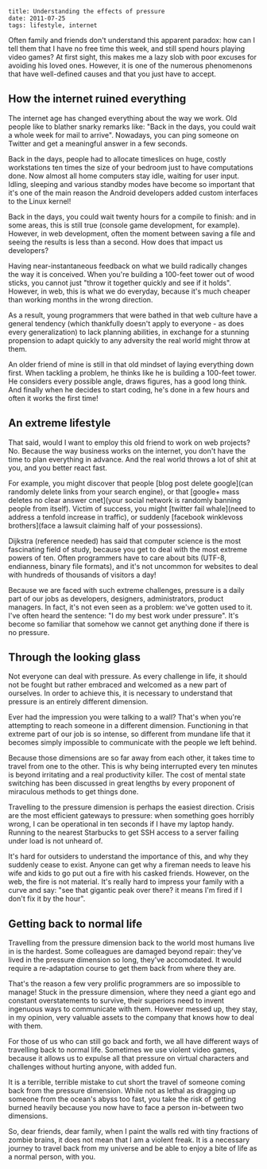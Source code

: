     title: Understanding the effects of pressure
    date: 2011-07-25
    tags: lifestyle, internet

Often family and friends don't understand this apparent paradox: how can I tell them that I have no free time this week, and still spend hours playing video games? At first sight, this makes me a lazy slob with poor excuses for avoiding his loved ones. However, it is one of the numerous phenomenons that have well-defined causes and that you just have to accept.

## How the internet ruined everything

The internet age has changed everything about the way we work. Old people like to blather snarky remarks like: "Back in the days, you could wait a whole week for mail to arrive". Nowadays, you can ping someone on Twitter and get a meaningful answer in a few seconds.

Back in the days, people had to allocate timeslices on huge, costly workstations ten times the size of your bedroom just to have computations done. Now almost all home computers stay idle, waiting for user input. Idling, sleeping and various standby modes have become so important that it's one of the main reason the Android developers added custom interfaces to the Linux kernel!

Back in the days, you could wait twenty hours for a compile to finish: and in some areas, this is still true (console game development, for example). However, in web development, often the moment between saving a file and seeing the results is less than a second. How does that impact us developers?

Having near-instantaneous feedback on what we build radically changes the way it is conceived. When you're building a 100-feet tower out of wood sticks, you cannot just "throw it together quickly and see if it holds". However, in web, this is what we do everyday, because it's much cheaper than working months in the wrong direction.

As a result, young programmers that were bathed in that web culture have a general tendency (which thankfully doesn't apply to everyone - as does every generalization) to lack planning abilities, in exchange for a stunning propension to adapt quickly to any adversity the real world might throw at them.

An older friend of mine is still in that old mindset of laying everything down first. When tackling a problem, he thinks like he is building a 100-feet tower. He considers every possible angle, draws figures, has a good long think. And finally when he decides to start coding, he's done in a few hours and often it works the first time!

## An extreme lifestyle

That said, would I want to employ this old friend to work on web projects? No. Because the way business works on the internet, you don't have the time to plan everything in advance. And the real world throws a lot of shit at you, and you better react fast.

For example, you might discover that people [blog post delete google](can randomly delete links from your search engine), or that [google+ mass deletes no clear answer cnet](your social network is randomly banning people from itself). Victim of success, you might [twitter fail whale](need to address a tenfold increase in traffic), or suddenly [facebook winklevoss brothers](face a lawsuit claiming half of your possessions).

Dijkstra (reference needed) has said that computer science is the most fascinating field of study, because you get to deal with the most extreme powers of ten. Often programmers have to care about bits (UTF-8, endianness, binary file formats), and it's not uncommon for websites to deal with hundreds of thousands of visitors a day!

Because we are faced with such extreme challenges, pressure is a daily part of our jobs as developers, designers, administrators, product managers. In fact, it's not even seen as a problem: we've gotten used to it. I've often heard the sentence: "I do my best work under pressure". It's become so familiar that somehow we cannot get anything done if there is no pressure.

## Through the looking glass

Not everyone can deal with pressure. As every challenge in life, it should not be fought but rather embraced and welcomed as a new part of ourselves. In order to achieve this, it is necessary to understand that pressure is an entirely different dimension.

Ever had the impression you were talking to a wall? That's when you're attempting to reach someone in a different dimension. Functioning in that extreme part of our job is so intense, so different from mundane life that it becomes simply impossible to communicate with the people we left behind.

Because those dimensions are so far away from each other, it takes time to travel from one to the other. This is why being interrupted every ten minutes is beyond irritating and a real productivity killer. The cost of mental state switching has been discussed in great lengths by every proponent of miraculous methods to get things done.

Travelling to the pressure dimension is perhaps the easiest direction. Crisis are the most efficient gateways to pressure: when something goes horribly wrong, I can be operational in ten seconds if I have my laptop handy. Running to the nearest Starbucks to get SSH access to a server failing under load is not unheard of.

It's hard for outsiders to understand the importance of this, and why they suddenly cease to exist. Anyone can get why a fireman needs to leave his wife and kids to go put out a fire with his casked friends. However, on the web, the fire is not material. It's really hard to impress your family with a curve and say: "see that gigantic peak over there? it means I'm fired if I don't fix it by the hour".

## Getting back to normal life

Travelling from the pressure dimension back to the world most humans live in is the hardest. Some colleagues are damaged beyond repair: they've lived in the pressure dimension so long, they've accomodated. It would require a re-adaptation course to get them back from where they are.

That's the reason a few very prolific programmers are so impossible to manage! Stuck in the pressure dimension, where they need a giant ego and constant overstatements to survive, their superiors need to invent ingenuous ways to communicate with them. However messed up, they stay, in my opinion, very valuable assets to the company that knows how to deal with them.

For those of us who can still go back and forth, we all have different ways of travelling back to normal life. Sometimes we use violent video games, because it allows us to expulse all that pressure on virtual characters and challenges without hurting anyone, with added fun.

It is a terrible, terrible mistake to cut short the travel of someone coming back from the pressure dimension. While not as lethal as dragging up someone from the ocean's abyss too fast, you take the risk of getting burned heavily because you now have to face a person in-between two dimensions.

So, dear friends, dear family, when I paint the walls red with tiny fractions of zombie brains, it does not mean that I am a violent freak. It is a necessary journey to travel back from my universe and be able to enjoy a bite of life as a normal person, with you.

